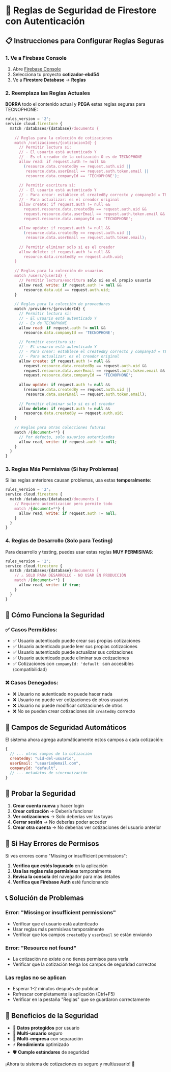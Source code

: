 # 🔐 Reglas de Seguridad de Firestore con Autenticación

## 📋 **Instrucciones para Configurar Reglas Seguras**

### **1. Ve a Firebase Console**
1. Abre [Firebase Console](https://console.firebase.google.com/)
2. Selecciona tu proyecto **cotizador-ebd54**
3. Ve a **Firestore Database** → **Reglas**

### **2. Reemplaza las Reglas Actuales**

**BORRA** todo el contenido actual y **PEGA** estas reglas seguras para TECNOPHONE:

```javascript
rules_version = '2';
service cloud.firestore {
  match /databases/{database}/documents {
    
    // Reglas para la colección de cotizaciones
    match /cotizaciones/{cotizacionId} {
      // Permitir lectura si:
      // - El usuario está autenticado Y
      // - Es el creador de la cotización O es de TECNOPHONE
      allow read: if request.auth != null && 
        (resource.data.createdBy == request.auth.uid || 
         resource.data.userEmail == request.auth.token.email ||
         resource.data.companyId == 'TECNOPHONE');
      
      // Permitir escritura si:
      // - El usuario está autenticado Y
      // - Para crear: establece el createdBy correcto y companyId = TECNOPHONE
      // - Para actualizar: es el creador original
      allow create: if request.auth != null && 
        request.resource.data.createdBy == request.auth.uid &&
        request.resource.data.userEmail == request.auth.token.email &&
        request.resource.data.companyId == 'TECNOPHONE';
      
      allow update: if request.auth != null && 
        (resource.data.createdBy == request.auth.uid ||
         resource.data.userEmail == request.auth.token.email);
      
      // Permitir eliminar solo si es el creador
      allow delete: if request.auth != null && 
        resource.data.createdBy == request.auth.uid;
    }
    
    // Reglas para la colección de usuarios
    match /users/{userId} {
      // Permitir lectura/escritura solo si es el propio usuario
      allow read, write: if request.auth != null && 
        resource.data.uid == request.auth.uid;
    }
    
    // Reglas para la colección de proveedores
    match /providers/{providerId} {
      // Permitir lectura si:
      // - El usuario está autenticado Y
      // - Es de TECNOPHONE
      allow read: if request.auth != null && 
        resource.data.companyId == 'TECNOPHONE';
      
      // Permitir escritura si:
      // - El usuario está autenticado Y
      // - Para crear: establece el createdBy correcto y companyId = TECNOPHONE
      // - Para actualizar: es el creador original
      allow create: if request.auth != null && 
        request.resource.data.createdBy == request.auth.uid &&
        request.resource.data.userEmail == request.auth.token.email &&
        request.resource.data.companyId == 'TECNOPHONE';
      
      allow update: if request.auth != null && 
        (resource.data.createdBy == request.auth.uid ||
         resource.data.userEmail == request.auth.token.email);
      
      // Permitir eliminar solo si es el creador
      allow delete: if request.auth != null && 
        resource.data.createdBy == request.auth.uid;
    }
    
    // Reglas para otras colecciones futuras
    match /{document=**} {
      // Por defecto, solo usuarios autenticados
      allow read, write: if request.auth != null;
    }
  }
}
```

### **3. Reglas Más Permisivas (Si hay Problemas)**

Si las reglas anteriores causan problemas, usa estas **temporalmente**:

```javascript
rules_version = '2';
service cloud.firestore {
  match /databases/{database}/documents {
    // Requiere autenticación pero permite todo
    match /{document=**} {
      allow read, write: if request.auth != null;
    }
  }
}
```

### **4. Reglas de Desarrollo (Solo para Testing)**

Para desarrollo y testing, puedes usar estas reglas **MUY PERMISIVAS**:

```javascript
rules_version = '2';
service cloud.firestore {
  match /databases/{database}/documents {
    // ⚠️ SOLO PARA DESARROLLO - NO USAR EN PRODUCCIÓN
    match /{document=**} {
      allow read, write: if true;
    }
  }
}
```

## 🎯 **Cómo Funciona la Seguridad**

### **✅ Casos Permitidos:**
- ✅ Usuario autenticado puede crear sus propias cotizaciones
- ✅ Usuario autenticado puede leer sus propias cotizaciones  
- ✅ Usuario autenticado puede actualizar sus cotizaciones
- ✅ Usuario autenticado puede eliminar sus cotizaciones
- ✅ Cotizaciones con `companyId: 'default'` son accesibles (compatibilidad)

### **❌ Casos Denegados:**
- ❌ Usuario no autenticado no puede hacer nada
- ❌ Usuario no puede ver cotizaciones de otros usuarios
- ❌ Usuario no puede modificar cotizaciones de otros
- ❌ No se pueden crear cotizaciones sin `createdBy` correcto

## 🔧 **Campos de Seguridad Automáticos**

El sistema ahora agrega automáticamente estos campos a cada cotización:

```javascript
{
  // ... otros campos de la cotización
  createdBy: "uid-del-usuario",
  userEmail: "usuario@email.com", 
  companyId: "default",
  // ... metadatos de sincronización
}
```

## 🧪 **Probar la Seguridad**

1. **Crear cuenta nueva** y hacer login
2. **Crear cotización** → Debería funcionar
3. **Ver cotizaciones** → Solo deberías ver las tuyas
4. **Cerrar sesión** → No deberías poder acceder
5. **Crear otra cuenta** → No deberías ver cotizaciones del usuario anterior

## 🚨 **Si Hay Errores de Permisos**

Si ves errores como "Missing or insufficient permissions":

1. **Verifica que estés logueado** en la aplicación
2. **Usa las reglas más permisivas** temporalmente
3. **Revisa la consola** del navegador para más detalles
4. **Verifica que Firebase Auth** esté funcionando

## 📞 **Solución de Problemas**

### **Error: "Missing or insufficient permissions"**
- Verificar que el usuario está autenticado
- Usar reglas más permisivas temporalmente
- Verificar que los campos `createdBy` y `userEmail` se están enviando

### **Error: "Resource not found"**  
- La cotización no existe o no tienes permisos para verla
- Verificar que la cotización tenga los campos de seguridad correctos

### **Las reglas no se aplican**
- Esperar 1-2 minutos después de publicar
- Refrescar completamente la aplicación (Ctrl+F5)
- Verificar en la pestaña "Reglas" que se guardaron correctamente

## 🎉 **Beneficios de la Seguridad**

- 🔐 **Datos protegidos** por usuario
- 👥 **Multi-usuario** seguro
- 🏢 **Multi-empresa** con separación
- ⚡ **Rendimiento** optimizado
- 🛡️ **Cumple estándares** de seguridad

¡Ahora tu sistema de cotizaciones es seguro y multiusuario! 🚀
